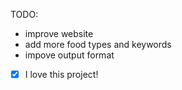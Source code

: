 TODO:
- improve website
- add more food types and keywords
- impove output format


- [x] I love this project!
